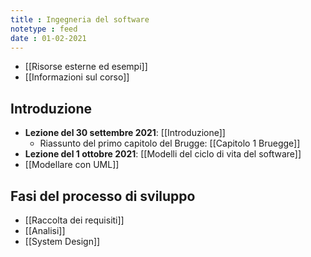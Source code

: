 ```yaml
---
title : Ingegneria del software
notetype : feed
date : 01-02-2021
---
```


* [[Risorse esterne ed esempi]]
* [[Informazioni sul corso]]

## Introduzione
* **Lezione del 30 settembre 2021**: [[Introduzione]]
  + Riassunto del primo capitolo del Brugge: [[Capitolo 1 Bruegge]]
* **Lezione del 1 ottobre 2021**:   [[Modelli del ciclo di vita del software]]
* [[Modellare con UML]]

## Fasi del processo di sviluppo
* [[Raccolta dei requisiti]]
* [[Analisi]]
* [[System Design]]